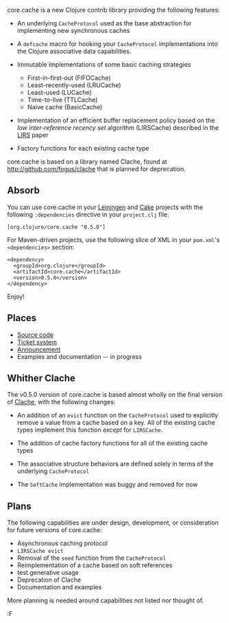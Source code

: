 core.cache is a new Clojure contrib library providing the following features:

* An underlying `CacheProtocol` used as the base abstraction for implementing new synchronous caches

* A `defcache` macro for hooking your `CacheProtocol` implementations into the Clojure associative data capabilities.

* Immutable implementations of some basic caching strategies
  - First-in-first-out (FIFOCache)
  - Least-recently-used (LRUCache)
  - Least-used (LUCache)
  - Time-to-live (TTLCache)
  - Naive cache (BasicCache)

* Implementation of an efficient buffer replacement policy based on the *low inter-reference recency set* algorithm (LIRSCache) described in the [LIRS](http://citeseer.ist.psu.edu/viewdoc/summary?doi=10.1.1.116.2184) paper

* Factory functions for each existing cache type

core.cache is based on a library named Clache, found at http://github.com/fogus/clache that is planned for deprecation.


Absorb
------

You can use core.cache in your [Leiningen](https://github.com/technomancy/leiningen) and [Cake](https://github.com/flatland/cake) projects with the following `:dependencies` directive in your `project.clj` file:

    [org.clojure/core.cache "0.5.0"]

For Maven-driven projects, use the following slice of XML in your `pom.xml`'s `<dependencies>` section:

    <dependency>
	  <groupId>org.clojure</groupId>
	  <artifactId>core.cache</artifactId>
	  <version>0.5.0</version>
	</dependency>

Enjoy!


Places
------

* [Source code](https://github.com/clojure/core.cache)
* [Ticket system](http://dev.clojure.org/jira/browse/CCACHE)
* [Announcement](http://groups.google.com/group/clojure/browse_frm/thread/69d08572ab265dc7)
* Examples and documentation -- in progress

Whither Clache
--------------

The v0.5.0 version of core.cache is based almost wholly on the final version of [Clache](http://github.com/fogus/clache), with the following changes:

* An addition of an `evict` function on the `CacheProtocol` used to explicitly remove a value from a cache based on a key.  All of the existing cache types implement this function *except* for `LIRSCache`.

* The addition of cache factory functions for all of the existing cache types

* The associative structure behaviors are defined solely in terms of the underlying `CacheProtocol`

* The `SoftCache` implementation was buggy and removed for now

Plans
-----

The following capabilities are under design, development, or consideration for future versions of core.cache:

* Asynchronous caching protocol
* `LIRSCache evict`
* Removal of the `seed` function from the `CacheProtocol`
* Reimplementation of a cache based on soft references
* test.generative usage
* Deprecation of Clache
* Documentation and examples

More planning is needed around capabilities not listed nor thought of.

:F
